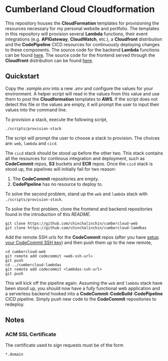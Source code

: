 # Cumberland Cloud Cloudformation

This repository houses the **CloudFormation** templates for provisioning the resources necessary for my personal website and portfolio. The templates in this repository will provision several **Lambda** functions, their event integrations (e.g. **APIGateway**, **CloudWatch**, etc.), a **Cloudfront** distribution and the **CodePipeline** CICD resources for continuously deploying changes to these components. The source code for the backend **Lambda** functions can be found [here](https://github.com/chinchalinchin/cumbercloud-lambdas). The source code for the frontend served through the **Cloudfront** distribution can be found [here](https://github.com/chinchalinchin/cumbercloud-web).

## Quickstart

Copy the *.sample.env* into a new *.env* and configure the values for your environment. A helper script will read in the values from this value and use them to post the **Cloudformation** templates to **AWS**. If the script does not detect this file or the values are empty, it will prompt the user to input their values into the command line.

To provision a stack, execute the following script,

```shell
./scripts/provision-stack
```

The script will prompt the user to choose a stack to provision. The choices are: `web`, `lambda` and `cicd`. 

The `cicd` stack should be stood up before the other two. This stack contains all the resources for continous integration and deployment, such as **CodeCommit** repos, **S3** buckets and **ECR** repos. Once the `cicd` stack is stood up, the pipelines will initially fail for two reason: 

1. The **CodeCommit** repositories are empty. 
2. **CodePipeline** has no resource to deploy to.

To solve the second problem, stand up the `web` and `lambda` stack with `./scripts/provision-stack`.

To solve the first problem, clone the frontend and backend repositories found in the introduction of this *README*. 

```
git clone https://github.com/chinchalinchin/cumbercloud-web
git clone https://github.com/chinchalinchin/cumbercloud-lamdbas
```

Add the remote SSH urls for the **CodeCommit** repos (after you have [setup your CodeCommit SSH key](https://docs.aws.amazon.com/codecommit/latest/userguide/setting-up-ssh-unixes.html)) and then push them up to the new remote,

```
cd cumbercloud-web
git remote add codecommit <web-ssh-url>
git push
cd ../cumbercloud-lambdas
git remote add codecommit <lambdas-ssh-url>
git push
```

This will kick off the pipeline again. Assuming the `web` and `lambda` stack have been stood up, you should now have a fully functional web application and a serverless backend hooked into a **CodeCommit**-**CodeBuild**-**CodePipeline** CICD pipeline. Simply push new code to the **CodeCommit** repositories to redeploy.

## Notes

### ACM SSL Certificate

The certificate used to sign requests must be of the form

`*.domain`